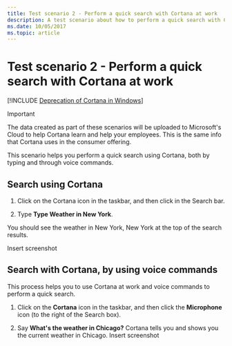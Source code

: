 ```yaml
---
title: Test scenario 2 - Perform a quick search with Cortana at work
description: A test scenario about how to perform a quick search with Cortana at work.
ms.date: 10/05/2017
ms.topic: article
--- 
```


# Test scenario 2 - Perform a quick search with Cortana at work
<!--Using include for Cortana in Windows deprecation -->
[!INCLUDE [Deprecation of Cortana in Windows](./includes/cortana-deprecation.md)] 

>[!Important]
>The data created as part of these scenarios will be uploaded to Microsoft's Cloud to help Cortana learn and help your employees. This is the same info that Cortana uses in the consumer offering. 

This scenario helps you perform a quick search using Cortana, both by typing and through voice commands. 

## Search using Cortana 

1. Click on the Cortana icon in the taskbar, and then click in the Search bar. 

2. Type **Type Weather in New York**. 

You should see the weather in New York, New York at the top of the search results. 

Insert screenshot 

## Search with Cortana, by using voice commands 

This process helps you to use Cortana at work and voice commands to perform a quick search. 

1. Click on the **Cortana** icon in the taskbar, and then click the **Microphone** icon (to the right of the Search box). 

2. Say **What's the weather in Chicago?** Cortana tells you and shows you the current weather in Chicago.
Insert screenshot
